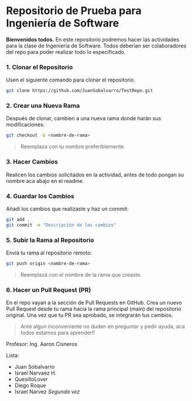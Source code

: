 # Repositorio de Prueba para Ingeniería de Software
**Bienvenidos todos.** En este repositorio podremos hacer las actividades para la clase de Ingenieria de Software. Todos deberían ser colaboradores del repo para poder realizar todo lo especificado.

### 1. Clonar el Repositorio

Usen el siguiente comando para clonar el repositorio.

```bash
git clone https://github.com/JuanSobalvarro/TestRepo.git
```

### 2. Crear una Nueva Rama
Después de clonar, cambien a una nueva rama donde harán sus modificaciones:

```bash
git checkout -b <nombre-de-rama>
```
> Reemplaza <nombre-de-rama> con tu nombre preferiblemente

### 3. Hacer Cambios
Realicen los cambios solicitados en la actividad, antes de todo pongan su nombre aca abajo en el readme.

### 4. Guardar los Cambios
Añadí los cambios que realizaste y haz un commit:

```bash
git add .
git commit -m "Descripción de los cambios"
```

### 5. Subir la Rama al Repositorio
Enviá tu rama al repositorio remoto:

```bash
git push origin <nombre-de-rama>
```
> Reemplazá <nombre-de-rama> con el nombre de la rama que creaste.

### 6. Hacer un Pull Request (PR)
En el repo vayan a la sección de Pull Requests en GitHub.
Crea un nuevo Pull Request desde tu rama hacia la rama principal (main) del repositorio original.
Una vez que tu PR sea aprobado, se integrarán tus cambios.

> Ante algun inconveniente no duden en preguntar y pedir ayuda, aca todos estamos para aprender!!

Profesor: Ing. Aaron Cisneros

Lista:
- Juan Sobalvarro
- Israel Narvaez H.
- QuesilloLover
- Diego Roque
- Israel Narvez *Segunda vez*